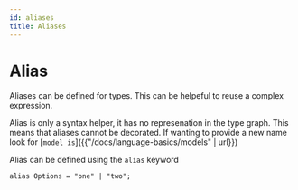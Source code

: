 ```yaml
---
id: aliases
title: Aliases
---
```


# Alias

Aliases can be defined for types. This can be helpeful to reuse a complex expression.

Alias is only a syntax helper, it has no represenation in the type graph. This means that aliases cannot be decorated. If wanting to provide a new name look for [`model is`]({{"/docs/language-basics/models" | url}})

Alias can be defined using the `alias` keyword

```cadl
alias Options = "one" | "two";
```
